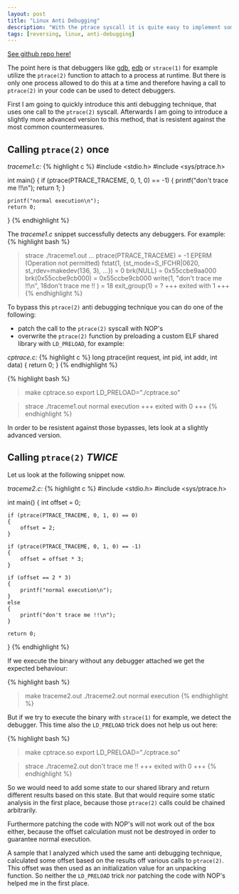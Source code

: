 ```yaml
---
layout: post
title: "Linux Anti Debugging"
description: "With the ptrace syscall it is quite easy to implement some simple linux anti debugging techniques. In this post however we'll cover a slightly advanced usage of the ptrace syscall in order to implement a more resistent anti debugging feature."
tags: [reversing, linux, anti-debugging]
---
```


[See github repo here!](https://github.com/seblau/linux-anti-debugging)

The point here is that debuggers like [gdb](https://www.sourceware.org/gdb/), [edb](https://github.com/eteran/edb-debugger) or `strace(1)` for example utilize the `ptrace(2)` function to attach to a process at runtime. But there is only one process allowed to do this at a time and therefore having a call to `ptrace(2)` in your code can be used to detect debuggers.

First I am going to quickly introduce this anti debugging technique, that uses one call to the `ptrace(2)` syscall. Afterwards I am going to introduce a slightly more advanced version to this method, that is resistent against the most common countermeasures.

## Calling `ptrace(2)` once

*traceme1.c:*
{% highlight c %}
#include <stdio.h>
#include <sys/ptrace.h>

int main()
{
    if (ptrace(PTRACE_TRACEME, 0, 1, 0) == -1) 
    {
        printf("don't trace me !!\n");
        return 1;
    }
    
    printf("normal execution\n");
    return 0;
}
{% endhighlight %}

The *traceme1.c* snippet successfully detects any debuggers. For example:
{% highlight bash %}
> strace ./traceme1.out
...
ptrace(PTRACE_TRACEME)                  = -1 EPERM (Operation not permitted)
fstat(1, {st_mode=S_IFCHR|0620, st_rdev=makedev(136, 3), ...}) = 0
brk(NULL)                               = 0x55ccbe9aa000
brk(0x55ccbe9cb000)                     = 0x55ccbe9cb000
write(1, "don't trace me !!\n", 18don't trace me !!
)     = 18
exit_group(1)                           = ?
+++ exited with 1 +++
{% endhighlight %}

To bypass this `ptrace(2)` anti debugging technique you can do one of the following:
* patch the call to the `ptrace(2)` syscall with NOP's
* overwrite the `ptrace(2)` function by preloading a custom ELF shared library with `LD_PRELOAD`, for example:

*cptrace.c:*
{% highlight c %}
long ptrace(int request, int pid, int addr, int data)
{
    return 0;
} 
{% endhighlight %}

{% highlight bash %}
> make cptrace.so
> export LD_PRELOAD="./cptrace.so"

> strace ./traceme1.out
> normal execution
> +++ exited with 0 +++
{% endhighlight %}

In order to be resistent against those bypasses, lets look at a slightly advanced version.

## Calling `ptrace(2)` *TWICE*

Let us look at the following snippet now.

*traceme2.c:*
{% highlight c %}
#include <stdio.h>
#include <sys/ptrace.h>

int main()
{
    int offset = 0;

    if (ptrace(PTRACE_TRACEME, 0, 1, 0) == 0)
    {
        offset = 2;
    }

    if (ptrace(PTRACE_TRACEME, 0, 1, 0) == -1)
    {
        offset = offset * 3;
    }

    if (offset == 2 * 3)
    {
        printf("normal execution\n");
    }
    else
    {
        printf("don't trace me !!\n");
    }

    return 0;
}
{% endhighlight %}

If we execute the binary without any debugger attached we get the expected behaviour:

{% highlight bash %}
> make traceme2.out
> ./traceme2.out
> normal execution
{% endhighlight %}

But if we try to execute the binary with `strace(1)` for example, we detect the debugger. This time also the `LD_PRELOAD` trick does not help us out here:

{% highlight bash %}
> make cptrace.so
> export LD_PRELOAD="./cptrace.so"

> strace ./traceme2.out
> don't trace me !!
> +++ exited with 0 +++
{% endhighlight %}

So we would need to add some state to our shared library and return different results based on this state. But that would require some static analysis in the first place, because those `ptrace(2)` calls could be chained arbitrarily.

Furthermore patching the code with NOP's will not work out of the box either, because the offset calculation must not be destroyed in order to guarantee normal execution.

A sample that I analyzed which used the same anti debugging technique, calculated some offset based on the results off various calls to `ptrace(2)`. This offset was then used as an initialization value for an unpacking function. So neither the `LD_PRELOAD` trick nor patching the code with NOP's helped me in the first place.
